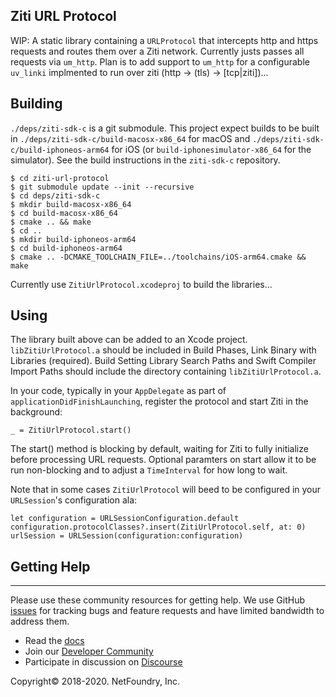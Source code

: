 ## Ziti URL Protocol

WIP: A static library containing a `URLProtocol` that intercepts http and https requests and routes them over a Ziti network.  Currently justs passes all requests via `um_http`.  Plan is to add support to `um_http` for a configurable `uv_linki` implmented to run over ziti (http -> (tls) -> [tcp|ziti])...

## Building

`./deps/ziti-sdk-c` is a git submodule.  This project expect builds to be built in `./deps/ziti-sdk-c/build-macosx-x86_64` for macOS and `./deps/ziti-sdk-c/build-iphoneos-arm64` for iOS (or `build-iphonesimulator-x86_64` for the simulator).  See the build instructions in the `ziti-sdk-c` repository.

```
$ cd ziti-url-protocol
$ git submodule update --init --recursive
$ cd deps/ziti-sdk-c
$ mkdir build-macosx-x86_64
$ cd build-macosx-x86_64
$ cmake .. && make
$ cd ..
$ mkdir build-iphoneos-arm64
$ cd build-iphoneos-arm64
$ cmake .. -DCMAKE_TOOLCHAIN_FILE=../toolchains/iOS-arm64.cmake && make
```

Currently use `ZitiUrlProtocol.xcodeproj` to build the libraries...

## Using

The library built above can be added to an Xcode project.  `libZitiUrlProtocol.a` should be included in Build Phases, Link Binary with Libraries (required). Build Setting Library Search Paths and Swift Compiler Import Paths should include the directory containing `libZitiUrlProtocol.a`.

In your code, typically in your `AppDelegate` as part of `applicationDidFinishLaunching`, register the protocol and start Ziti in the background:
```
_ = ZitiUrlProtocol.start()
```

The start() method is blocking by default, waiting for Ziti to fully initialize before processing URL requests. Optional paramters on start allow it to be run non-blocking and to adjust a `TimeInterval` for how long to wait.

Note that in some cases `ZitiUrlProtocol` will beed to be configured in your `URLSession`'s configuration ala:

```
let configuration = URLSessionConfiguration.default
configuration.protocolClasses?.insert(ZitiUrlProtocol.self, at: 0)
urlSession = URLSession(configuration:configuration)
```

## Getting Help

------------
Please use these community resources for getting help. We use GitHub [issues](https://github.com/NetFoundry/ziti-sdk-c/issues) 
for tracking bugs and feature requests and have limited bandwidth to address them.

- Read the [docs](https://netfoundry.github.io/ziti-doc/ziti/overview.html)
- Join our [Developer Community](https://developer.netfoundry.io)
- Participate in discussion on [Discourse](https://netfoundry.discourse.group/)

Copyright&copy; 2018-2020. NetFoundry, Inc.
